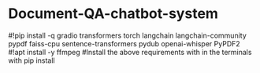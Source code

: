 # Document-QA-chatbot-system
#!pip install -q gradio transformers torch langchain langchain-community pypdf faiss-cpu sentence-transformers pydub openai-whisper PyPDF2
#!apt install -y ffmpeg
#Install the above requirements with in the terminals with pip install
